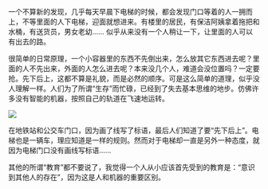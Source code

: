 <span>一个不算新的发现，几乎每天早晨下电梯的时候，都会发现门口等着的人一拥而上，不等里面的人下电梯，迎面就想进来。有楼里的居民，有保洁阿姨拿着拖把和水桶，有送货员</span><span>，</span>男女老<span>幼</span><span>……</span> <span>似乎从来没有一个人稍让一下，让里面的人可以有出去的路。</span>

<span>很简单的</span>日常<span>原理，</span>一个小容器里的东西不先倒出来<span>，</span>怎么放其它东西进去呢<span>？里面的人不先出来，外面的人怎么进去呢？本来没几个人，难道会没位置吗？一定要抢。先下后上，这都不算是礼貌，而是必然的顺序。可是这么简单的道理，似乎没人理解一样。人们为了所谓</span><span>“</span><span>生存</span><span>”</span><span>而忙碌，已经到了失去基本思维的地步。仿佛许多没有</span>智能的<span>机器，按照自己的轨道在飞速地运转。</span>

<span>![](https://yinwang1.files.wordpress.com/2020/12/img_5228.jpg?w=225&h=300)</span>

<span>在地铁站和公交车门口，因为画了线写了标语，最后人们知道了要</span><span>“</span><span>先下后上</span><span>”</span><span>。电梯也是一辆车，理应知道是一样的规则。然而对于电梯却一直是另外一种态度，就因为电梯门口没有画线写标语</span><span>……</span>

<span>其他的所谓</span><span>“</span><span>教育</span><span>”</span><span>都不要说了，我觉得一个人从小应该首先受到的教育是：</span><span>“</span><span>意识到其他人的存在</span><span>”</span><span>，因为这是人和机器的重要区别。</span>
